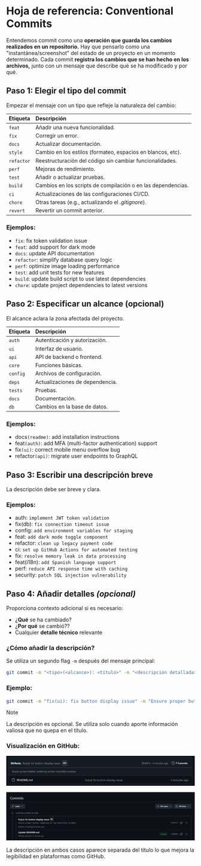 # Hoja de referencia: Conventional Commits

Entendemos commit como una **operación que guarda los cambios realizados en un repositorio.** Hay que pensarlo como una "instantánea/screenshot" del estado de un proyecto en un momento determinado. Cada commit **registra los cambios que se han hecho en los archivos,** junto con un mensaje que describe qué se ha modificado y por qué.

## Paso 1: Elegir el tipo del commit

Empezar el mensaje con un tipo que refleje la naturaleza del cambio:

| Etiqueta   | Descripción                                                  |
| :--------- | :----------------------------------------------------------- |
| `feat`     | Añadir una nueva funcionalidad.                              |
| `fix`      | Corregir un error.                                           |
| `docs`     | Actualizar documentación.                                    |
| `style`    | Cambio en los estilos (formateo, espacios en blancos, etc).  |
| `refactor` | Reestructuración del código sin cambiar funcionalidades.     |
| `perf`     | Mejoras de rendimiento.                                      |
| `test`     | Añadir o actualizar pruebas.                                 |
| `build`    | Cambios en los scripts de compilación o en las dependencias. |
| `ci`       | Actualizaciones de las configuraciones CI/CD.                |
| `chore`    | Otras tareas (e.g., actualizando el _.gitignore_).           |
| `revert`   | Revertir un commit anterior.                                 |

### Ejemplos:

- `fix`: fix token validation issue
- `feat`: add support for dark mode
- `docs`: update API documentation
- `refactor`: simplify database query logic
- `perf`: optimize image loading performance
- `test`: add unit tests for new features
- `build`: update build script to use latest dependencies
- `chore`: update project dependencies to latest versions

## Paso 2: Especificar un alcance (opcional)

El alcance aclara la zona afectada del proyecto.

| Etiqueta | Descripción                     |
| :------- | :------------------------------ |
| `auth`   | Autenticación y autorización.   |
| `ui`     | Interfaz de usuario.            |
| `api`    | API de backend o frontend.      |
| `core`   | Funciones básicas.              |
| `config` | Archivos de configuración.      |
| `deps`   | Actualizaciones de dependencia. |
| `tests`  | Pruebas.                        |
| `docs`   | Documentación.                  |
| `db`     | Cambios en la base de datos.    |

### Ejemplos:

- docs`(readme)`: add installation instructions
- feat`(auth)`: add MFA (multi-factor authentication) support
- fix`(ui)`: correct mobile menu overflow bug
- refactor`(api)`: migrate user endpoints to GraphQL

## Paso 3: Escribir una descripción breve

La descripción debe ser breve y clara.

### Ejemplos:

- auth: `implement JWT token validation`
- fix(db): `fix connection timeout issue`
- config: `add environment variables for staging`
- feat: `add dark mode toggle component`
- refactor: `clean up legacy payment code`
- ci: `set up GitHub Actions for automated testing`
- fix: `resolve memory leak in data processing`
- feat(i18n): `add Spanish language support`
- perf: `reduce API response time with caching`
- security: `patch SQL injection vulnerability`

## Paso 4: Añadir detalles _(opcional)_

Proporciona contexto adicional si es necesario:

- ¿**Qué** se ha cambiado?
- ¿**Por qué** se cambió??
- Cualquier **detalle técnico** relevante

### ¿Cómo añadir la descripción?

Se utiliza un segundo flag `-m` después del mensaje principal:

```bash
git commit -m "<tipo>(<alcance>): <título>" -m "<descripción detallada>"
```

### Ejemplo:

```bash
git commit -m "fix(ui): fix button display issue" -m "Ensure proper button rendering on low-resolution screens."
```

> [!NOTE]
> La descripción es opcional. Se utiliza solo cuando aporte información valiosa que no quepa en el título.

### Visualización en GitHub:

![Visualización de la descripción de un commit en el repositorio de GitHub](./assets/displaying-a-description-commit-in-repository.png)

![Diferencia entre un commit con descripción y otro sin](./assets/difference-between-a-commit-with-description-and-a-commit-without-description.png)

La descripción en ambos casos aparece separada del título lo que mejora la legibilidad en plataformas como GitHub.
